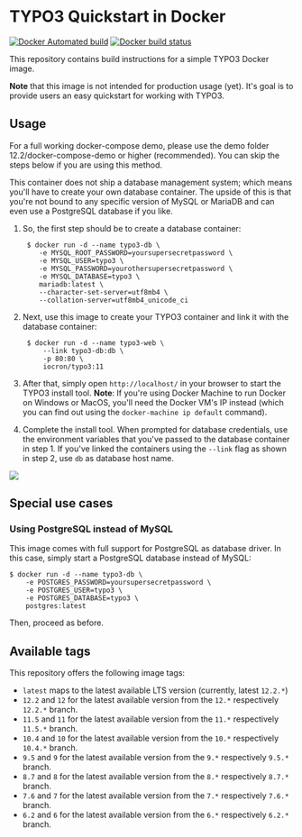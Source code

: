 TYPO3 Quickstart in Docker
==========================

[![Docker Automated build](https://img.shields.io/docker/automated/martinhelmich/typo3.svg)](https://hub.docker.com/r/martinhelmich/typo3/)
[![Docker build status](https://img.shields.io/docker/build/martinhelmich/typo3.svg)](https://hub.docker.com/r/martinhelmich/typo3/)

This repository contains build instructions for a simple TYPO3 Docker image.

**Note** that this image is not intended for production usage (yet). It's goal is to provide users an easy quickstart for working with TYPO3.

Usage
-----

For a full working docker-compose demo, please use the demo folder 12.2/docker-compose-demo or higher (recommended). You can skip the steps below if you are using this method. 

This container does not ship a database management system; which means you'll have to create your own database container. The upside of this is that you're not bound to any specific version of MySQL or MariaDB and can even use a PostgreSQL database if you like.

1. So, the first step should be to create a database container:

        $ docker run -d --name typo3-db \
           -e MYSQL_ROOT_PASSWORD=yoursupersecretpassword \
           -e MYSQL_USER=typo3 \
           -e MYSQL_PASSWORD=yourothersupersecretpassword \
           -e MYSQL_DATABASE=typo3 \
           mariadb:latest \
           --character-set-server=utf8mb4 \
           --collation-server=utf8mb4_unicode_ci

2. Next, use this image to create your TYPO3 container and link it with the database container:

        $ docker run -d --name typo3-web \
            --link typo3-db:db \
            -p 80:80 \
            iocron/typo3:11

3. After that, simply open `http://localhost/` in your browser to start the TYPO3 install tool. **Note**: If you're using Docker Machine to run Docker on Windows or MacOS, you'll need the Docker VM's IP instead (which you can find out using the `docker-machine ip default` command).

4. Complete the install tool. When prompted for database credentials, use the environment variables that you've passed to the database container in step 1. If you've linked the containers using the `--link` flag as shown in step 2, use `db` as database host name.

 ![](doc/database-setup.png)

Special use cases
-----------------

### Using PostgreSQL instead of MySQL

This image comes with full support for PostgreSQL as database driver. In this case, simply start a PostgreSQL database instead of MySQL:

    $ docker run -d --name typo3-db \
        -e POSTGRES_PASSWORD=yoursupersecretpassword \
        -e POSTGRES_USER=typo3 \
        -e POSTGRES_DATABASE=typo3 \
        postgres:latest

Then, proceed as before.

Available tags
--------------

This repository offers the following image tags:

- `latest` maps to the latest available LTS version (currently, latest `12.2.*`)
- `12.2` and `12` for the latest available version from the `12.*` respectively `12.2.*` branch.
- `11.5` and `11` for the latest available version from the `11.*` respectively `11.5.*` branch.
- `10.4` and `10` for the latest available version from the `10.*` respectively `10.4.*` branch.
- `9.5` and `9` for the latest available version from the `9.*` respectively `9.5.*` branch.
- `8.7` and `8` for the latest available version from the `8.*` respectively `8.7.*` branch.
- `7.6` and `7` for the latest available version from the `7.*` respectively `7.6.*` branch.
- `6.2` and `6` for the latest available version from the `6.*` respectively `6.2.*` branch.
